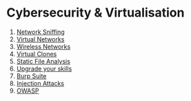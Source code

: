 # Cybersecurity & Virtualisation
1. [Network Sniffing](chapters/1.%20Network%20Sniffing.md)
2. [Virtual Networks](chapters/2.%20Virtual%20Networks.md)
3. [Wireless Networks](chapters/3.%20Wireless%20Networks.md)
4. [Virtual Clones](chapters/4.%20Virtual%20Clones.md)
5. [Static File Analysis](5.%20Static%20File%20Analysis.md)
6. [Upgrade your skills](chapters/6.%20Upgrade%20your%20skills.md)
7. [Burp Suite](chapters/7.%20Burp%20Suite.md)
8. [Injection Attacks]()
9. [OWASP]()